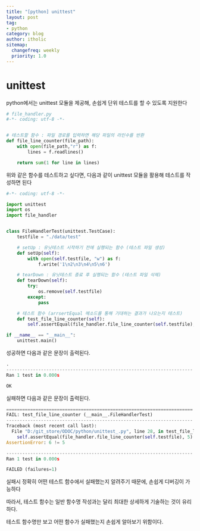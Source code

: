 ```yaml
---
title: "[python] unittest"
layout: post
tag:
- python
category: blog
author: itholic
sitemap:
  changefreq: weekly
  priority: 1.0
---
```


# unittest

python에서는 unittest 모듈을 제공해, 손쉽게 단위 테스트를 할 수 있도록 지원한다

```python
# file_handler.py
#-*- coding: utf-8 -*-


# 테스트할 함수 : 파일 경로를 입력하면 해당 파일의 라인수를 반환
def file_line_counter(file_path):
    with open(file_path,"r") as f:
        lines = f.readlines()

    return sum(1 for line in lines)
```

위와 같은 함수를 테스트하고 싶다면, 다음과 같이 unittest 모듈을 활용해 테스트를 작성하면 된다

```python
#-*- coding: utf-8 -*-

import unittest
import os
import file_handler


class FileHandlerTest(unittest.TestCase):
    testfile = "./data/test"

    # setUp : 유닛테스트 시작하기 전에 실행되는 함수 (테스트 파일 생성)
    def setUp(self):
        with open(self.testfile, "w") as f:
            f.write('1\n2\n3\n4\n5\n6')

    # tearDown : 유닛테스트 종료 후 실행되는 함수 (테스트 파일 삭제)
    def tearDown(self):
        try:
            os.remove(self.testfile)
        except:
            pass

    # 테스트 함수 (arrsertEqual 메소드를 통해 기대하는 결과가 나오는지 테스트)
    def test_file_line_counter(self):
        self.assertEqual(file_handler.file_line_counter(self.testfile), 6)

if __name__ == "__main__":
    unittest.main()
```

성공하면 다음과 같은 문장이 출력된다.

```python
.
----------------------------------------------------------------------
Ran 1 test in 0.000s

OK
```

실패하면 다음과 같은 문장이 출력된다.

```python
======================================================================
FAIL: test_file_line_counter (__main__.FileHandlerTest)
----------------------------------------------------------------------
Traceback (most recent call last):
  File "D:/git_store/ODOC/python/unittest_.py", line 28, in test_file_line_counter
    self.assertEqual(file_handler.file_line_counter(self.testfile), 5)
AssertionError: 6 != 5

----------------------------------------------------------------------
Ran 1 test in 0.000s

FAILED (failures=1)

```

실패시 정확히 어떤 테스트 함수에서 실패했는지 알려주기 때문에, 손쉽게 디버깅이 가능하다

따라서, 테스트 함수는 일반 함수명 작성과는 달리 최대한 상세하게 기술하는 것이 유리하다.

테스트 함수명만 보고 어떤 함수가 실패했는지 손쉽게 알아보기 위함이다.
